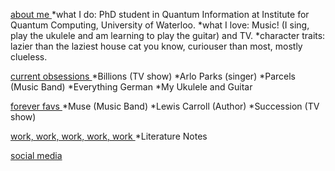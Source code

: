 <u> about me </u>
*what I do: PhD student in Quantum Information at Institute for Quantum Computing, University of Waterloo.
*what I love: Music! (I sing, play the ukulele and am learning to play the guitar) and TV.
*character traits: lazier than the laziest house cat you know, curiouser than most, mostly clueless.

<u> current obsessions </u>
*Billions (TV show)
*Arlo Parks (singer)
*Parcels (Music Band)
*Everything German
*My Ukulele and Guitar

<u> forever favs </u>
*Muse (Music Band)
*Lewis Carroll (Author)
*Succession (TV show)

<u> work, work, work, work, work </u>
*Literature Notes

<u> social media </u>
